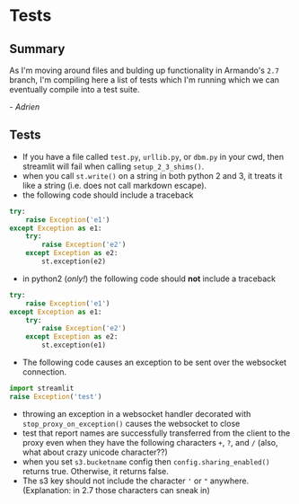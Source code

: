 # Tests

## Summary

As I'm moving around files and bulding up functionality in Armando's `2.7` branch, I'm compiling here a list of tests which I'm running which we can eventually compile into a test suite.

*- Adrien*

## Tests

- If you have a file called `test.py`, `urllib.py`, or `dbm.py` in your cwd, then streamlit will fail when calling `setup_2_3_shims()`.
- when you call `st.write()` on a string in both python 2 and 3, it treats it like a string (i.e. does not call markdown escape).
- the following code should include a traceback
```python
try:
    raise Exception('e1')
except Exception as e1:
    try:
        raise Exception('e2')
    except Exception as e2:
        st.exception(e2)
```
- in python2 (_only!_) the following code should **not** include a traceback
```python
try:
    raise Exception('e1')
except Exception as e1:
    try:
        raise Exception('e2')
    except Exception as e2:
        st.exception(e1)
```
- The following code causes an exception to be sent over the websocket connection.
```python
import streamlit
raise Exception('test')
```
- throwing an exception in a websocket handler decorated with `stop_proxy_on_exception()` causes the websocket to close
- test that report names are successfully transferred from the client to the proxy even when they have the following characters `+`, `?`, and `/` (also, what about crazy unicode character??)
- when you set `s3.bucketname` config then `config.sharing_enabled()` returns
true. Otherwise, it returns false.
- The s3 key should not include the character `'`  or `"` anywhere. (Explanation: in 2.7 those characters can sneak in)
